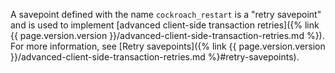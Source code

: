 A savepoint defined with the name `cockroach_restart` is a "retry savepoint" and is used to implement [advanced client-side transaction retries]({% link {{ page.version.version }}/advanced-client-side-transaction-retries.md %}). For more information, see [Retry savepoints]({% link {{ page.version.version }}/advanced-client-side-transaction-retries.md %}#retry-savepoints).
